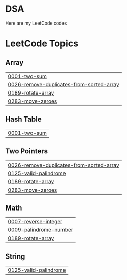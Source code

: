 # DSA
Here are my LeetCode codes

<!---LeetCode Topics Start-->
# LeetCode Topics
## Array
|  |
| ------- |
| [0001-two-sum](https://github.com/AnirudhGeek/DSA/tree/master/0001-two-sum) |
| [0026-remove-duplicates-from-sorted-array](https://github.com/AnirudhGeek/DSA/tree/master/0026-remove-duplicates-from-sorted-array) |
| [0189-rotate-array](https://github.com/AnirudhGeek/DSA/tree/master/0189-rotate-array) |
| [0283-move-zeroes](https://github.com/AnirudhGeek/DSA/tree/master/0283-move-zeroes) |
## Hash Table
|  |
| ------- |
| [0001-two-sum](https://github.com/AnirudhGeek/DSA/tree/master/0001-two-sum) |
## Two Pointers
|  |
| ------- |
| [0026-remove-duplicates-from-sorted-array](https://github.com/AnirudhGeek/DSA/tree/master/0026-remove-duplicates-from-sorted-array) |
| [0125-valid-palindrome](https://github.com/AnirudhGeek/DSA/tree/master/0125-valid-palindrome) |
| [0189-rotate-array](https://github.com/AnirudhGeek/DSA/tree/master/0189-rotate-array) |
| [0283-move-zeroes](https://github.com/AnirudhGeek/DSA/tree/master/0283-move-zeroes) |
## Math
|  |
| ------- |
| [0007-reverse-integer](https://github.com/AnirudhGeek/DSA/tree/master/0007-reverse-integer) |
| [0009-palindrome-number](https://github.com/AnirudhGeek/DSA/tree/master/0009-palindrome-number) |
| [0189-rotate-array](https://github.com/AnirudhGeek/DSA/tree/master/0189-rotate-array) |
## String
|  |
| ------- |
| [0125-valid-palindrome](https://github.com/AnirudhGeek/DSA/tree/master/0125-valid-palindrome) |
<!---LeetCode Topics End-->
